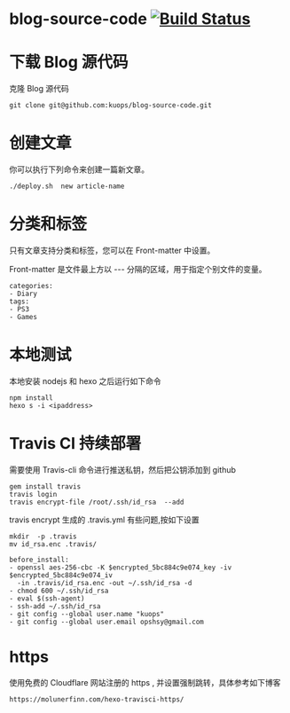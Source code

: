 # blog-source-code [![Build Status](https://travis-ci.org/kuops/blog-source-code.svg?branch=master)](https://travis-ci.org/kuops/blog-source-code)

# 下载 Blog 源代码

克隆 Blog 源代码

```
git clone git@github.com:kuops/blog-source-code.git
```

# 创建文章

你可以执行下列命令来创建一篇新文章。


```
./deploy.sh  new article-name
```

# 分类和标签

只有文章支持分类和标签，您可以在 Front-matter 中设置。

Front-matter 是文件最上方以 --- 分隔的区域，用于指定个别文件的变量。

```
categories:
- Diary
tags:
- PS3
- Games
```
# 本地测试

本地安装 nodejs 和 hexo 之后运行如下命令

```
npm install
hexo s -i <ipaddress>
```
# Travis CI 持续部署

需要使用 Travis-cli 命令进行推送私钥，然后把公钥添加到 github

```
gem install travis
travis login
travis encrypt-file /root/.ssh/id_rsa  --add
```
travis encrypt 生成的 .travis.yml 有些问题,按如下设置

```
mkdir  -p .travis
mv id_rsa.enc .travis/

before_install:
- openssl aes-256-cbc -K $encrypted_5bc884c9e074_key -iv $encrypted_5bc884c9e074_iv
  -in .travis/id_rsa.enc -out ~/.ssh/id_rsa -d
- chmod 600 ~/.ssh/id_rsa
- eval $(ssh-agent)
- ssh-add ~/.ssh/id_rsa
- git config --global user.name "kuops"
- git config --global user.email opshsy@gmail.com
```

# https

使用免费的 Cloudflare 网站注册的 https , 并设置强制跳转，具体参考如下博客
```
https://molunerfinn.com/hexo-travisci-https/
```
